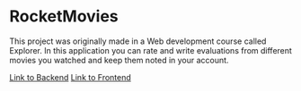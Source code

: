 # RocketMovies

This project was originally made in a Web development course called Explorer. In this application you can rate and write evaluations from different movies you watched and keep them noted in your account.

[Link to Backend](https://github.com/arthurrios/rocketmovies-db)
[Link to Frontend](https://github.com/arthurrios/rocketmovies-interface)
